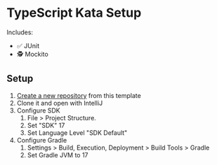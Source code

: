 # TypeScript Kata Setup

Includes:

- ✅ JUnit
- 🕵️ Mockito

## Setup

1. [Create a new repository](https://github.com/new?template_name=kata-setup-typescript&template_owner=AgileCraftsmanshipCanarias) from this template
2. Clone it and open with IntelliJ
3. Configure SDK
   1. File > Project Structure.
   2. Set "SDK" 17
   3. Set Language Level "SDK Default"
4. Configure Gradle
   1. Settings > Build, Execution, Deployment > Build Tools > Gradle
   2. Set Gradle JVM to 17
